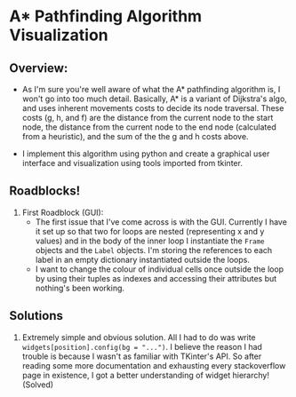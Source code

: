 # A* Pathfinding Algorithm Visualization

## Overview: 

- As I'm sure you're well aware of what the A* pathfinding algorithm is, I won't go into too much detail.
Basically, A* is a variant of Dijkstra's algo, and uses inherent movements costs to decide its 
node traversal. These costs (g, h, and f) are the distance from the current node to the start node, 
the distance from the current node to the end node (calculated from a heuristic), and the sum of the
the g and h costs above.

- I implement this algorithm using python and create a graphical user interface and visualization using
tools imported from tkinter.

## Roadblocks!

1. First Roadblock (GUI):
	- The first issue that I've come across is with the GUI. Currently I have it set up so that
	two for loops are nested (representing x and y values) and in the body of the inner loop I 
	instantiate the `Frame` objects and the `Label` objects. I'm storing the references to each
	label in an empty dictionary instantiated outside the loops. 
	- I want to change the colour of individual cells once outside the loop by using their tuples
	as indexes and accessing their attributes but nothing's been working.

## Solutions

1. Extremely simple and obvious solution. All I had to do was write `widgets[position].config(bg = "...")`.
I believe the reason I had trouble is because I wasn't as familiar with TKinter's API. So after reading some
more documentation and exhausting every stackoverflow page in existence, I got a better understanding of 
widget hierarchy! (Solved)









